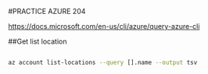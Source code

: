 #PRACTICE AZURE 204

https://docs.microsoft.com/en-us/cli/azure/query-azure-cli

##Get list location

```bash

az account list-locations --query [].name --output tsv

```